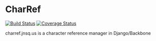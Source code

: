 CharRef
=======

[![Build Status](https://travis-ci.org/OpenFurry/charref.svg?branch=master)](https://travis-ci.org/OpenFurry/charref) [![Coverage Status](https://coveralls.io/repos/github/OpenFurry/charref/badge.svg?branch=master)](https://coveralls.io/github/OpenFurry/charref?branch=master)

charref.jnsq.us is a character reference manager in Django/Backbone
